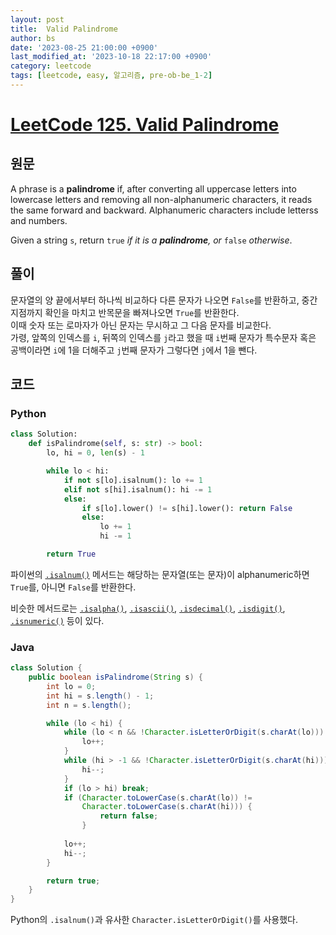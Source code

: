 ```yaml
---
layout: post
title:  Valid Palindrome
author: bs
date: '2023-08-25 21:00:00 +0900'
last_modified_at: '2023-10-18 22:17:00 +0900'
category: leetcode
tags: [leetcode, easy, 알고리즘, pre-ob-be_1-2]
---
```


# [LeetCode 125. Valid Palindrome](https://leetcode.com/problems/valid-palindrome)

## 원문
A phrase is a **palindrome** if, after converting all uppercase letters into lowercase letters and removing all non-alphanumeric characters, it reads the same forward and backward. Alphanumeric characters include letterss and numbers.

Given a string `s`, return `true` *if it is a **palindrome**, or* `false` *otherwise*.

## 풀이
문자열의 양 끝에서부터 하나씩 비교하다 다른 문자가 나오면 `False`를 반환하고, 중간 지점까지 확인을 마치고 반목문을 빠져나오면 `True`를 반환한다.<br>
이때 숫자 또는 로마자가 아닌 문자는 무시하고 그 다음 문자를 비교한다.<br>
가령, 앞쪽의 인덱스를 `i`, 뒤쪽의 인덱스를 `j`라고 했을 때 `i`번째 문자가 특수문자 혹은 공백이라면 `i`에 1을 더해주고 `j`번째 문자가 그렇다면 `j`에서 1을 뺀다.

## 코드
### Python
```python
class Solution:
    def isPalindrome(self, s: str) -> bool:
        lo, hi = 0, len(s) - 1

        while lo < hi:
            if not s[lo].isalnum(): lo += 1
            elif not s[hi].isalnum(): hi -= 1
            else:
                if s[lo].lower() != s[hi].lower(): return False
                else:
                    lo += 1
                    hi -= 1

        return True
```

파이썬의 [`.isalnum()`](https://docs.python.org/3/library/stdtypes.html?highlight=isalnum#str.isalnum) 메서드는 해당하는 문자열(또는 문자)이 alphanumeric하면 `True`를, 아니면 `False`를 반환한다.

비슷한 메서드로는 [`.isalpha()`](https://docs.python.org/3/library/stdtypes.html?highlight=isalnum#str.isalpha), [`.isascii()`](https://docs.python.org/3/library/stdtypes.html?highlight=isalnum#str.isascii), [`.isdecimal()`](https://docs.python.org/3/library/stdtypes.html?highlight=isalnum#str.isdecimal), [`.isdigit()`](https://docs.python.org/3/library/stdtypes.html?highlight=isalnum#str.isdigit), [`.isnumeric()`](https://docs.python.org/3/library/stdtypes.html#str.isnumeric) 등이 있다.

### Java
```java
class Solution {
    public boolean isPalindrome(String s) {
        int lo = 0;
        int hi = s.length() - 1;
        int n = s.length();

        while (lo < hi) {
            while (lo < n && !Character.isLetterOrDigit(s.charAt(lo))) {
                lo++;
            }
            while (hi > -1 && !Character.isLetterOrDigit(s.charAt(hi))) {
                hi--;
            }
            if (lo > hi) break;
            if (Character.toLowerCase(s.charAt(lo)) !=
                Character.toLowerCase(s.charAt(hi))) {
                    return false;
                }
            
            lo++;
            hi--;
        }

        return true;
    }
}
```

Python의 `.isalnum()`과 유사한 `Character.isLetterOrDigit()`를 사용했다.